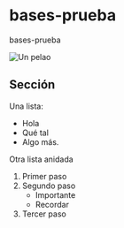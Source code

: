 # bases-prueba
bases-prueba

![Un pelao](pepetoño.jpeg)

## Sección 
Una lista:
- Hola
- Qué tal
- Algo más.

Otra lista anidada
1. Primer paso
2. Segundo paso
   - Importante
   - Recordar
4. Tercer paso
